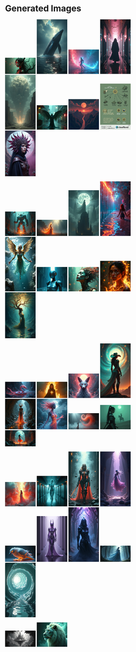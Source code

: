 # Generated Images



<img src="2025_08_01_01.webp" width="100"/> <img src="2025_08_01_02.webp" width="100"/> <img src="2025_08_01_03.webp" width="100"/> <img src="2025_08_01_04.webp" width="100"/> <img src="2025_08_01_05.webp" width="100"/> <img src="2025_08_01_06.webp" width="100"/> <img src="2025_08_01_07.webp" width="100"/> <img src="2025_08_01_08.webp" width="100"/> <img src="2025_08_01_09.webp" width="100"/>

<img src="2025_08_01_10.webp" width="100"/> <img src="2025_08_01_11.webp" width="100"/> <img src="2025_08_01_12.webp" width="100"/> <img src="2025_08_01_13.webp" width="100"/> <img src="2025_08_01_14.webp" width="100"/> <img src="2025_08_01_15.webp" width="100"/> <img src="2025_08_01_16.webp" width="100"/> <img src="2025_08_01_17.webp" width="100"/> <img src="2025_08_01_18.webp" width="100"/>

<img src="2025_08_01_19.webp" width="100"/> <img src="2025_08_01_20.webp" width="100"/> <img src="2025_08_01_21.webp" width="100"/> <img src="2025_08_01_22.webp" width="100"/> <img src="2025_08_01_23.webp" width="100"/> <img src="2025_08_01_24.webp" width="100"/> <img src="2025_08_01_25.webp" width="100"/> <img src="2025_08_01_26.webp" width="100"/> <img src="2025_08_01_27.webp" width="100"/>

<img src="2025_08_01_28.webp" width="100"/> <img src="2025_08_01_29.webp" width="100"/> <img src="2025_08_01_30.webp" width="100"/> <img src="2025_08_01_31.webp" width="100"/> <img src="2025_08_01_32.webp" width="100"/> <img src="2025_08_01_33.webp" width="100"/> <img src="2025_08_01_34.webp" width="100"/> <img src="2025_08_01_35.webp" width="100"/> <img src="2025_08_01_36.webp" width="100"/>

<img src="2025_08_01_37.webp" width="100"/> <img src="2025_08_01_38.webp" width="100"/>